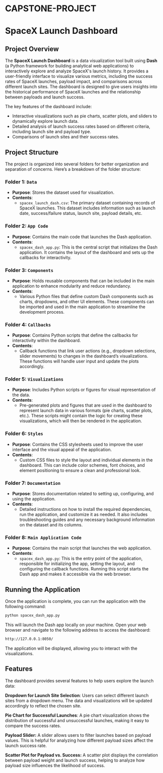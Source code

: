 # CAPSTONE-PROJECT

# SpaceX Launch Dashboard

## Project Overview

The **SpaceX Launch Dashboard** is a data visualization tool built using **Dash** (a Python framework for building analytical web applications) to interactively explore and analyze SpaceX's launch history. It provides a user-friendly interface to visualize various metrics, including the success rates of SpaceX launches, payload impact, and comparisons across different launch sites. The dashboard is designed to give users insights into the historical performance of SpaceX launches and the relationship between payloads and launch success.

The key features of the dashboard include:
- Interactive visualizations such as pie charts, scatter plots, and sliders to dynamically explore launch data.
- Detailed analysis of launch success rates based on different criteria, including launch site and payload type.
- Comparisons of launch sites and their success rates.

## Project Structure

The project is organized into several folders for better organization and separation of concerns. Here’s a breakdown of the folder structure:

### Folder 1: `Data`
- **Purpose**: Stores the dataset used for visualization.
- **Contents**: 
   - `spacex_launch_dash.csv`: The primary dataset containing records of SpaceX launches. This dataset includes information such as launch date, success/failure status, launch site, payload details, etc.

### Folder 2: `App Code`
- **Purpose**: Contains the main code that launches the Dash application.
- **Contents**: 
   - `spacex_dash_app.py`: This is the central script that initializes the Dash application. It contains the layout of the dashboard and sets up the callbacks for interactivity.
   
### Folder 3: `Components`
- **Purpose**: Holds reusable components that can be included in the main application to enhance modularity and reduce redundancy.
- **Contents**: 
   - Various Python files that define custom Dash components such as charts, dropdowns, and other UI elements. These components can be imported and used in the main application to streamline the development process.

### Folder 4: `Callbacks`
- **Purpose**: Contains Python scripts that define the callbacks for interactivity within the dashboard.
- **Contents**:
   - Callback functions that link user actions (e.g., dropdown selections, slider movements) to changes in the dashboard’s visualizations. These functions will handle user input and update the plots accordingly.

### Folder 5: `Visualizations`
- **Purpose**: Includes Python scripts or figures for visual representation of the data.
- **Contents**: 
   - Pre-generated plots and figures that are used in the dashboard to represent launch data in various formats (pie charts, scatter plots, etc.). These scripts might contain the logic for creating these visualizations, which will then be rendered in the application.

### Folder 6: `Styles`
- **Purpose**: Contains the CSS stylesheets used to improve the user interface and the visual appeal of the application.
- **Contents**:
   - Custom CSS files to style the layout and individual elements in the dashboard. This can include color schemes, font choices, and element positioning to ensure a clean and professional look.

### Folder 7: `Documentation`
- **Purpose**: Stores documentation related to setting up, configuring, and using the application.
- **Contents**:
   - Detailed instructions on how to install the required dependencies, run the application, and customize it as needed. It also includes troubleshooting guides and any necessary background information on the dataset and its columns.

### Folder 8: `Main Application Code`
- **Purpose**: Contains the main script that launches the web application.
- **Contents**:
   - `spacex_dash_app.py`: This is the entry point of the application, responsible for initializing the app, setting the layout, and configuring the callback functions. Running this script starts the Dash app and makes it accessible via the web browser.

## Running the Application

Once the application is complete, you can run the application with the following command:

```bash
python spacex_dash_app.py
```

This will launch the Dash app locally on your machine. Open your web browser and navigate to the following address to access the dashboard:

```bash
http://127.0.0.1:8050/
```

The application will be displayed, allowing you to interact with the visualizations.

## Features

The dashboard provides several features to help users explore the launch data:

**Dropdown for Launch Site Selection**:
        Users can select different launch sites from a dropdown menu. The data and visualizations will be updated accordingly to reflect the chosen site.

**Pie Chart for Successful Launches**:
        A pie chart visualization shows the distribution of successful and unsuccessful launches, making it easy to compare the success rates.

**Payload Slider:**
        A slider allows users to filter launches based on payload values. This is helpful for analyzing how different payload sizes affect the launch success rate.

**Scatter Plot for Payload vs. Success:**
        A scatter plot displays the correlation between payload weight and launch success, helping to analyze how payload size influences the likelihood of success.
